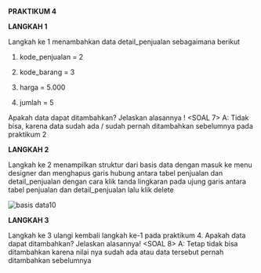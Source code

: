 **PRAKTIKUM 4**

**LANGKAH 1**

Langkah ke 1 menambahkan data detail_penjualan sebagaimana berikut

1. kode_penjualan = 2

2. kode_barang = 3

3. harga = 5.000

4. jumlah = 5

Apakah data dapat ditambahkan? Jelaskan alasannya ! <SOAL 7> A: Tidak bisa, karena data sudah ada / sudah pernah ditambahkan sebelumnya pada praktikum 2

**LANGKAH 2**

Langkah ke 2 menampilkan struktur dari basis data dengan masuk ke menu designer dan menghapus garis hubung antara tabel penjualan dan detail_penjualan dengan cara klik tanda lingkaran pada ujung garis antara tabel penjualan dan detail_penjualan lalu klik delete

![basis data10](https://github.com/dhafimuammar/PRAKTIKUM-PERTEMUAN-1/assets/160202301/1c95cc82-34eb-4aa0-b74f-c024f1ffaf71)

**LANGKAH 3**

Langkah ke 3 ulangi kembali langkah ke-1 pada praktikum 4. Apakah data dapat ditambahkan? Jelaskan alasannya! <SOAL 8> A: Tetap tidak bisa ditambahkan karena nilai nya sudah ada atau data tersebut pernah ditambahkan sebelumnya
